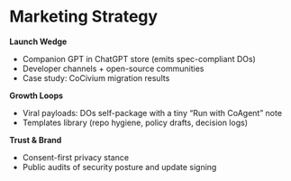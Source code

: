 ﻿# Marketing Strategy

**Launch Wedge**
- Companion GPT in ChatGPT store (emits spec-compliant DOs)
- Developer channels + open-source communities
- Case study: CoCivium migration results

**Growth Loops**
- Viral payloads: DOs self-package with a tiny “Run with CoAgent” note
- Templates library (repo hygiene, policy drafts, decision logs)

**Trust & Brand**
- Consent-first privacy stance
- Public audits of security posture and update signing
